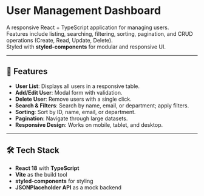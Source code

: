 # User Management Dashboard

A responsive React + TypeScript application for managing users.  
Features include listing, searching, filtering, sorting, pagination, and CRUD operations (Create, Read, Update, Delete).  
Styled with **styled-components** for modular and responsive UI.

---

## 🚀 Features
- **User List**: Displays all users in a responsive table.
- **Add/Edit User**: Modal form with validation.
- **Delete User**: Remove users with a single click.
- **Search & Filters**: Search by name, email, or department; apply filters.
- **Sorting**: Sort by ID, name, email, or department.
- **Pagination**: Navigate through large datasets.
- **Responsive Design**: Works on mobile, tablet, and desktop.

---

## 🛠️ Tech Stack
- **React 18** with **TypeScript**
- **Vite** as the build tool
- **styled-components** for styling
- **JSONPlaceholder API** as a mock backend